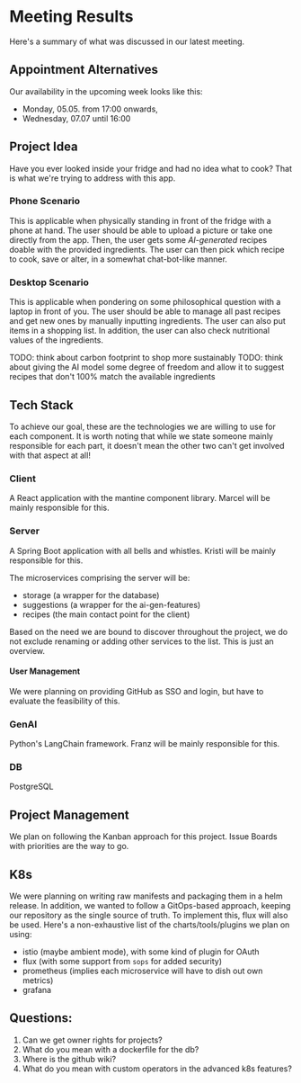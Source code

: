# Meeting Results

Here's a summary of what was discussed in our latest meeting.

## Appointment Alternatives

Our availability in the upcoming week looks like this:

- Monday, 05.05. from 17:00 onwards,
- Wednesday, 07.07 until 16:00

## Project Idea

Have you ever looked inside your fridge and had no idea what to cook? That is what we're trying to address with this app. 

### Phone Scenario

This is applicable when physically standing in front of the fridge with a phone at hand. The user should be able to upload a picture or take one directly from the app. Then, the user gets some *AI-generated* recipes doable with the provided ingredients. The user can then pick which recipe to cook, save or alter, in a somewhat chat-bot-like manner.

### Desktop Scenario

This is applicable when pondering on some philosophical question with a laptop in front of you. The user should be able to manage all past recipes and get new ones by manually inputting ingredients. The user can also put items in a shopping list. In addition, the user can also check nutritional values of the ingredients.

TODO: think about carbon footprint to shop more sustainably
TODO: think about giving the AI model some degree of freedom and allow it to suggest recipes that don't 100% match the available ingredients

## Tech Stack

To achieve our goal, these are the technologies we are willing to use for each component. It is worth noting that while we state someone mainly responsible for each part, it doesn't mean the other two can't get involved with that aspect at all!

### Client

A React application with the mantine component library. Marcel will be mainly responsible for this.

### Server

A Spring Boot application with all bells and whistles. Kristi will be mainly responsible for this.

The microservices comprising the server will be:

- storage (a wrapper for the database)
- suggestions (a wrapper for the ai-gen-features)
- recipes (the main contact point for the client)

Based on the need we are bound to discover throughout the project, we do not exclude renaming or adding other services to the list. This is just an overview.

#### User Management

We were planning on providing GitHub as SSO and login, but have to evaluate the feasibility of this.

### GenAI

Python's LangChain framework. Franz will be mainly responsible for this.

### DB

PostgreSQL

## Project Management

We plan on following the Kanban approach for this project. Issue Boards with priorities are the way to go.

## K8s

We were planning on writing raw manifests and packaging them in a helm release. In addition, we wanted to follow a GitOps-based approach, keeping our repository as the single source of truth. To implement this, flux will also be used. Here's a non-exhaustive list of the charts/tools/plugins we plan on using:

- istio (maybe ambient mode), with some kind of plugin for OAuth
- flux (with some support from `sops` for added security)
- prometheus (implies each microservice will have to dish out own metrics)
- grafana

## Questions:

1. Can we get owner rights for projects?
2. What do you mean with a dockerfile for the db?
3. Where is the github wiki?
4. What do you mean with custom operators in the advanced k8s features?
